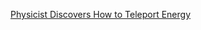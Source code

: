 ---
layout: post
wordpress_id: 452
wordpress_url: http://noesbueno.com/archives/452
date: '2010-02-03 19:59:23 -0600'
date_gmt: '2010-02-04 00:59:23 -0600'
body: |
  <p><a href="http://www.technologyreview.com/blog/arxiv/24759/">Physicist Discovers How to Teleport Energy</a></p>
---